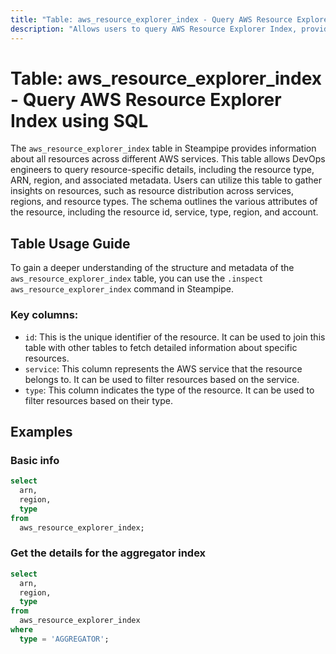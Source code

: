 ```yaml
---
title: "Table: aws_resource_explorer_index - Query AWS Resource Explorer Index using SQL"
description: "Allows users to query AWS Resource Explorer Index, providing a comprehensive view of all resources across different AWS services in a single table."
---
```


# Table: aws_resource_explorer_index - Query AWS Resource Explorer Index using SQL

The `aws_resource_explorer_index` table in Steampipe provides information about all resources across different AWS services. This table allows DevOps engineers to query resource-specific details, including the resource type, ARN, region, and associated metadata. Users can utilize this table to gather insights on resources, such as resource distribution across services, regions, and resource types. The schema outlines the various attributes of the resource, including the resource id, service, type, region, and account.

## Table Usage Guide

To gain a deeper understanding of the structure and metadata of the `aws_resource_explorer_index` table, you can use the `.inspect aws_resource_explorer_index` command in Steampipe.

### Key columns:

- `id`: This is the unique identifier of the resource. It can be used to join this table with other tables to fetch detailed information about specific resources.
- `service`: This column represents the AWS service that the resource belongs to. It can be used to filter resources based on the service.
- `type`: This column indicates the type of the resource. It can be used to filter resources based on their type.

## Examples

### Basic info

```sql
select
  arn,
  region,
  type
from
  aws_resource_explorer_index;
```

### Get the details for the aggregator index

```sql
select
  arn,
  region,
  type
from
  aws_resource_explorer_index
where
  type = 'AGGREGATOR';
```
